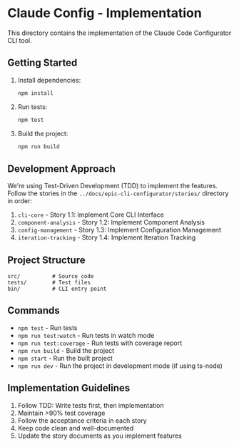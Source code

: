 # Claude Config - Implementation

This directory contains the implementation of the Claude Code Configurator CLI tool.

## Getting Started

1. Install dependencies:
   ```bash
   npm install
   ```

2. Run tests:
   ```bash
   npm test
   ```

3. Build the project:
   ```bash
   npm run build
   ```

## Development Approach

We're using Test-Driven Development (TDD) to implement the features. Follow the stories in the `../docs/epic-cli-configurator/stories/` directory in order:

1. `cli-core` - Story 1.1: Implement Core CLI Interface
2. `component-analysis` - Story 1.2: Implement Component Analysis
3. `config-management` - Story 1.3: Implement Configuration Management
4. `iteration-tracking` - Story 1.4: Implement Iteration Tracking

## Project Structure

```
src/          # Source code
tests/        # Test files
bin/          # CLI entry point
```

## Commands

- `npm test` - Run tests
- `npm run test:watch` - Run tests in watch mode
- `npm run test:coverage` - Run tests with coverage report
- `npm run build` - Build the project
- `npm start` - Run the built project
- `npm run dev` - Run the project in development mode (if using ts-node)

## Implementation Guidelines

1. Follow TDD: Write tests first, then implementation
2. Maintain >90% test coverage
3. Follow the acceptance criteria in each story
4. Keep code clean and well-documented
5. Update the story documents as you implement features